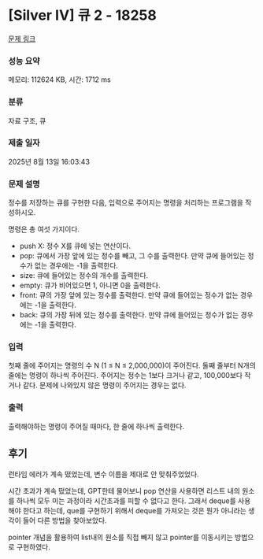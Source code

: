 # [Silver IV] 큐 2 - 18258 

[문제 링크](https://www.acmicpc.net/problem/18258) 

### 성능 요약

메모리: 112624 KB, 시간: 1712 ms

### 분류

자료 구조, 큐

### 제출 일자

2025년 8월 13일 16:03:43

### 문제 설명

<p>정수를 저장하는 큐를 구현한 다음, 입력으로 주어지는 명령을 처리하는 프로그램을 작성하시오.</p>

<p>명령은 총 여섯 가지이다.</p>

<ul>
	<li>push X: 정수 X를 큐에 넣는 연산이다.</li>
	<li>pop: 큐에서 가장 앞에 있는 정수를 빼고, 그 수를 출력한다. 만약 큐에 들어있는 정수가 없는 경우에는 -1을 출력한다.</li>
	<li>size: 큐에 들어있는 정수의 개수를 출력한다.</li>
	<li>empty: 큐가 비어있으면 1, 아니면 0을 출력한다.</li>
	<li>front: 큐의 가장 앞에 있는 정수를 출력한다. 만약 큐에 들어있는 정수가 없는 경우에는 -1을 출력한다.</li>
	<li>back: 큐의 가장 뒤에 있는 정수를 출력한다. 만약 큐에 들어있는 정수가 없는 경우에는 -1을 출력한다.</li>
</ul>

### 입력 

 <p>첫째 줄에 주어지는 명령의 수 N (1 ≤ N ≤ 2,000,000)이 주어진다. 둘째 줄부터 N개의 줄에는 명령이 하나씩 주어진다. 주어지는 정수는 1보다 크거나 같고, 100,000보다 작거나 같다. 문제에 나와있지 않은 명령이 주어지는 경우는 없다.</p>

### 출력 

 <p>출력해야하는 명령이 주어질 때마다, 한 줄에 하나씩 출력한다.</p>


 

## 후기 

 <p>런타임 에러가 계속 떴었는데, 변수 이름을 제대로 안 맞춰주었었다.</p>
 <p>시간 초과가 계속 떴었는데, GPT한테 물어보니 pop 연산을 사용하면 리스트 내의 원소를 하나씩 모두 미는 과정이라 시간초과를 피할 수 없다고 한다. 그래서 deque를 사용해야 한다고 하는데, que를 구현하기 위해서 deque를 가져오는 것은 뭔가 아니라는 생각이 들어 다른 방법을 찾아보았다.</p>
 <p>pointer 개념을 활용하여 list내의 원소를 직접 빼지 않고 pointer를 이동시키는 방법으로 구현하였다.</p>

